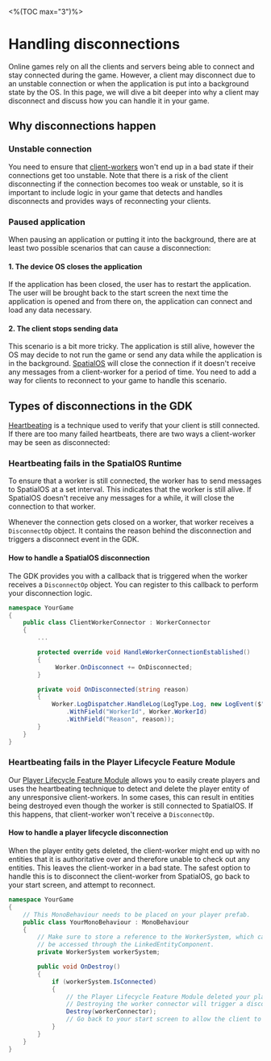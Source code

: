 <%(TOC max="3")%>

# Handling disconnections

Online games rely on all the clients and servers being able to connect and stay connected during the game. However, a client may disconnect due to an unstable connection or when the application is put into a background state by the OS. In this page, we will dive a bit deeper into why a client may disconnect and discuss how you can handle it in your game.

## Why disconnections happen

### Unstable connection

You need to ensure that [client-workers]({{urlRoot}}/reference/glossary#client-worker) won't end up in a bad state if their connections get too unstable. Note that there is a risk of the client disconnecting if the connection becomes too weak or unstable, so it is important to include logic in your game that detects and handles disconnects and provides ways of reconnecting your clients.

### Paused application

When pausing an application or putting it into the background, there are at least two possible scenarios that can cause a disconnection:

#### 1. The device OS closes the application

If the application has been closed, the user has to restart the application. The user will be brought back to the start screen the next time the application is opened and from there on, the application can connect and load any data necessary.

#### 2. The client stops sending data

This scenario is a bit more tricky. The application is still alive, however the OS may decide to not run the game or send any data while the application is in the background. [SpatialOS]({{urlRoot}}/reference/glossary#spatialos-runtime) will close the connection if it doesn't receive any messages from a client-worker for a period of time. You need to add a way for clients to reconnect to your game to handle this scenario.

## Types of disconnections in the GDK

[Heartbeating]({{urlRoot}}/modules/player-lifecycle/heartbeating) is a technique used to verify that your client is still connected. If there are too many failed heartbeats, there are two ways a client-worker may be seen as disconnected:

### Heartbeating fails in the SpatialOS Runtime

To ensure that a worker is still connected, the worker has to send messages to SpatialOS at a set interval. This indicates that the worker is still alive. If SpatialOS doesn't receive any messages for a while, it will close the connection to that worker.

Whenever the connection gets closed on a worker, that worker receives a `DisconnectOp` object. It contains the reason behind the disconnection and triggers a disconnect event in the GDK.

#### How to handle a SpatialOS disconnection

The GDK provides you with a callback that is triggered when the worker receives a `DisconnectOp` object. You can register to this callback to perform your disconnection logic.

```csharp
namespace YourGame
{
    public class ClientWorkerConnector : WorkerConnector
    {
        ...

        protected override void HandleWorkerConnectionEstablished()
        {
             Worker.OnDisconnect += OnDisconnected;
        }

        private void OnDisconnected(string reason)
        {
            Worker.LogDispatcher.HandleLog(LogType.Log, new LogEvent($"Worker disconnected")
                .WithField("WorkerId", Worker.WorkerId)
                .WithField("Reason", reason));
        }
    }
}
```

### Heartbeating fails in the Player Lifecycle Feature Module

Our [Player Lifecycle Feature Module]({{urlRoot}}/modules/player-lifecycle/overview) allows you to easily create players and uses the heartbeating technique to detect and delete the player entity of any unresponsive client-workers. In some cases, this can result in entities being destroyed even though the worker is still connected to SpatialOS. If this happens, that client-worker won't receive a `DisconnectOp`.

#### How to handle a player lifecycle disconnection

When the player entity gets deleted, the client-worker might end up with no entities that it is authoritative over and therefore unable to check out any entities. This leaves the client-worker in a bad state. The safest option to handle this is to disconnect the client-worker from SpatialOS, go back to your start screen, and attempt to reconnect.

```csharp
namespace YourGame
{
    // This MonoBehaviour needs to be placed on your player prefab.
    public class YourMonoBehaviour : MonoBehaviour
    {
        // Make sure to store a reference to the WorkerSystem, which can
        // be accessed through the LinkedEntityComponent.
        private WorkerSystem workerSystem;

        public void OnDestroy()
        {
            if (workerSystem.IsConnected)
            {
                // the Player Lifecycle Feature Module deleted your player entity even though you are still connected.
                // Destroying the worker connector will trigger a disconnect:
                Destroy(workerConnector);
                // Go back to your start screen to allow the client to reconnect
            }
        }
    }
}
```
